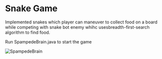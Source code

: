 # Snake Game
  Implemented snakes which player can maneuver to collect food on a board while competing with snake bot enemy whihc usesbreadth-first-search algorithm to find food.
  
  Run SpampedeBrain.java to start the game

  ![SpampedeBrain](https://drive.google.com/file/d/1g5li793eU2JmjL3DmyZ2TkkvK9a9RcHt/view?usp=sharing)

